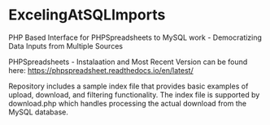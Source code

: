 # ExcelingAtSQLImports
PHP Based Interface for PHPSpreadsheets to MySQL work - Democratizing Data Inputs from Multiple Sources

PHPSpreadsheets - Instalaation and Most Recent Version can be found here: https://phpspreadsheet.readthedocs.io/en/latest/

Repository includes a sample index file that provides basic examples of upload, download, and filtering functionality. The index file is supported by download.php which handles processing the actual download from the MySQL database.
